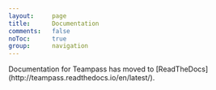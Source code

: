 ```yaml
---
layout: 	page
title: 		Documentation
comments:	false
noToc:		true
group: 		navigation
---
```


<p class="message">
Documentation for Teampass has moved to [ReadTheDocs](http://teampass.readthedocs.io/en/latest/).
</p>
